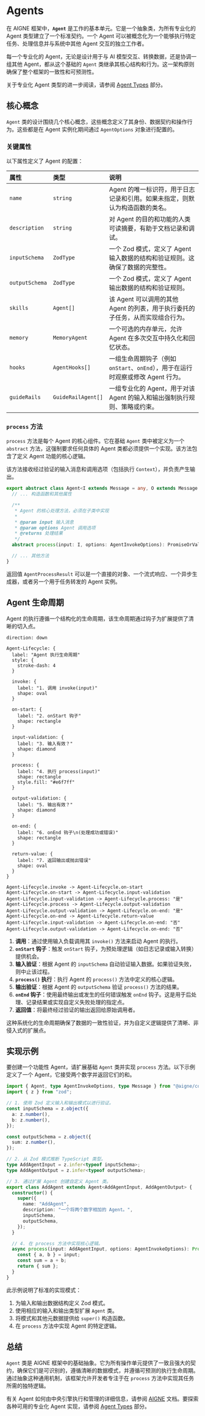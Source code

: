 # Agents

在 AIGNE 框架中，**`Agent`** 是工作的基本单元。它是一个抽象类，为所有专业化的 Agent 类型建立了一个标准契约。一个 Agent 可以被概念化为一个能够执行特定任务、处理信息并与系统中其他 Agent 交互的独立工作者。

每一个专业化的 Agent，无论是设计用于与 AI 模型交互、转换数据，还是协调一组其他 Agent，都从这个基础的 `Agent` 类继承其核心结构和行为。这一架构原则确保了整个框架的一致性和可预测性。

关于专业化 Agent 类型的进一步阅读，请参阅 [Agent Types](./developer-guide-agents.md) 部分。

## 核心概念

`Agent` 类的设计围绕几个核心概念，这些概念定义了其身份、数据契约和操作行为。这些都是在 Agent 实例化期间通过 `AgentOptions` 对象进行配置的。

### 关键属性

以下属性定义了 Agent 的配置：

| 属性 | 类型 | 说明 |
| :--- | :--- | :--- |
| `name` | `string` | Agent 的唯一标识符，用于日志记录和引用。如果未指定，则默认为构造函数的类名。 |
| `description` | `string` | 对 Agent 的目的和功能的人类可读摘要，有助于文档记录和调试。 |
| `inputSchema` | `ZodType` | 一个 Zod 模式，定义了 Agent 输入数据的结构和验证规则。这确保了数据的完整性。 |
| `outputSchema` | `ZodType` | 一个 Zod 模式，定义了 Agent 输出数据的结构和验证规则。 |
| `skills` | `Agent[]` | 该 Agent 可以调用的其他 Agent 的列表，用于执行委托的子任务，从而实现组合行为。 |
| `memory` | `MemoryAgent` | 一个可选的内存单元，允许 Agent 在多次交互中持久化和回忆状态。 |
| `hooks` | `AgentHooks[]` | 一组生命周期钩子（例如 `onStart`、`onEnd`），用于在运行时观察或修改 Agent 行为。 |
| `guideRails` | `GuideRailAgent[]` | 一组专业化的 Agent，用于对该 Agent 的输入和输出强制执行规则、策略或约束。 |

### `process` 方法

`process` 方法是每个 Agent 的核心组件。它在基础 `Agent` 类中被定义为一个 `abstract` 方法，这强制要求任何具体的 Agent 类都必须提供一个实现。该方法包含了定义 Agent 功能的核心逻辑。

该方法接收经过验证的输入消息和调用选项（包括执行 `Context`），并负责产生输出。

```typescript Agent.ts icon=logos:typescript
export abstract class Agent<I extends Message = any, O extends Message = any> {
  // ... 构造函数和其他属性

  /**
   * Agent 的核心处理方法，必须在子类中实现
   *
   * @param input 输入消息
   * @param options Agent 调用选项
   * @returns 处理结果
   */
  abstract process(input: I, options: AgentInvokeOptions): PromiseOrValue<AgentProcessResult<O>>;

  // ... 其他方法
}
```

返回值 `AgentProcessResult` 可以是一个直接的对象、一个流式响应、一个异步生成器，或者另一个用于任务转发的 Agent 实例。

## Agent 生命周期

Agent 的执行遵循一个结构化的生命周期，该生命周期通过钩子为扩展提供了清晰的切入点。

```d2
direction: down

Agent-Lifecycle: {
  label: "Agent 执行生命周期"
  style: {
    stroke-dash: 4
  }

  invoke: {
    label: "1. 调用 invoke(input)"
    shape: oval
  }

  on-start: {
    label: "2. onStart 钩子"
    shape: rectangle
  }

  input-validation: {
    label: "3. 输入有效？"
    shape: diamond
  }

  process: {
    label: "4. 执行 process(input)"
    shape: rectangle
    style.fill: "#e6f7ff"
  }

  output-validation: {
    label: "5. 输出有效？"
    shape: diamond
  }

  on-end: {
    label: "6. onEnd 钩子\n(处理成功或错误)"
    shape: rectangle
  }

  return-value: {
    label: "7. 返回输出或抛出错误"
    shape: oval
  }
}

Agent-Lifecycle.invoke -> Agent-Lifecycle.on-start
Agent-Lifecycle.on-start -> Agent-Lifecycle.input-validation
Agent-Lifecycle.input-validation -> Agent-Lifecycle.process: "是"
Agent-Lifecycle.process -> Agent-Lifecycle.output-validation
Agent-Lifecycle.output-validation -> Agent-Lifecycle.on-end: "是"
Agent-Lifecycle.on-end -> Agent-Lifecycle.return-value
Agent-Lifecycle.input-validation -> Agent-Lifecycle.on-end: "否"
Agent-Lifecycle.output-validation -> Agent-Lifecycle.on-end: "否"
```

1.  **调用**：通过使用输入负载调用其 `invoke()` 方法来启动 Agent 的执行。
2.  **`onStart` 钩子**：触发 `onStart` 钩子，为预处理逻辑（如日志记录或输入转换）提供机会。
3.  **输入验证**：根据 Agent 的 `inputSchema` 自动验证输入数据。如果验证失败，则中止该过程。
4.  **`process()` 执行**：执行 Agent 的 `process()` 方法中定义的核心逻辑。
5.  **输出验证**：根据 Agent 的 `outputSchema` 验证 `process()` 方法的结果。
6.  **`onEnd` 钩子**：使用最终输出或发生的任何错误触发 `onEnd` 钩子。这是用于后处理、记录结果或实现自定义失败处理的指定点。
7.  **返回值**：将最终经过验证的输出返回给原始调用者。

这种系统化的生命周期确保了数据的一致性验证，并为自定义逻辑提供了清晰、非侵入式的扩展点。

## 实现示例

要创建一个功能性 Agent，请扩展基础 `Agent` 类并实现 `process` 方法。以下示例定义了一个 Agent，它接受两个数字并返回它们的和。

```typescript title="adder-agent.ts" icon=logos:typescript
import { Agent, type AgentInvokeOptions, type Message } from "@aigne/core";
import { z } from "zod";

// 1. 使用 Zod 定义输入和输出模式以进行验证。
const inputSchema = z.object({
  a: z.number(),
  b: z.number(),
});

const outputSchema = z.object({
  sum: z.number(),
});

// 2. 从 Zod 模式推断 TypeScript 类型。
type AddAgentInput = z.infer<typeof inputSchema>;
type AddAgentOutput = z.infer<typeof outputSchema>;

// 3. 通过扩展 Agent 创建自定义 Agent 类。
export class AddAgent extends Agent<AddAgentInput, AddAgentOutput> {
  constructor() {
    super({
      name: "AddAgent",
      description: "一个将两个数字相加的 Agent。",
      inputSchema,
      outputSchema,
    });
  }

  // 4. 在 process 方法中实现核心逻辑。
  async process(input: AddAgentInput, options: AgentInvokeOptions): Promise<AddAgentOutput> {
    const { a, b } = input;
    const sum = a + b;
    return { sum };
  }
}
```

此示例说明了标准的实现模式：
1.  为输入和输出数据结构定义 Zod 模式。
2.  使用相应的输入和输出类型扩展 `Agent` 类。
3.  将模式和其他元数据提供给 `super()` 构造函数。
4.  在 `process` 方法中实现 Agent 的特定逻辑。

## 总结

`Agent` 类是 AIGNE 框架中的基础抽象。它为所有操作单元提供了一致且强大的契约，确保它们是可识别的，遵循清晰的数据模式，并遵循可预测的执行生命周期。通过抽象这种通用机制，该框架允许开发者专注于在 `process` 方法中实现其任务所需的独特逻辑。

有关 Agent 如何由中央引擎执行和管理的详细信息，请参阅 [AIGNE](./developer-guide-core-concepts-aigne-engine.md) 文档。要探索各种可用的专业化 Agent 实现，请参阅 [Agent Types](./developer-guide-agents.md) 部分。